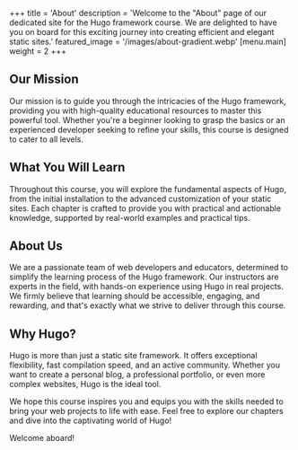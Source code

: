 +++
title = 'About'
description = 'Welcome to the "About" page of our dedicated site for the Hugo framework course. We are delighted to have you on board for this exciting journey into creating efficient and elegant static sites.'
featured_image = '/images/about-gradient.webp'
[menu.main]
weight = 2
+++
## Our Mission

Our mission is to guide you through the intricacies of the Hugo framework, providing you with high-quality educational resources to master this powerful tool. Whether you're a beginner looking to grasp the basics or an experienced developer seeking to refine your skills, this course is designed to cater to all levels.

## What You Will Learn

Throughout this course, you will explore the fundamental aspects of Hugo, from the initial installation to the advanced customization of your static sites. Each chapter is crafted to provide you with practical and actionable knowledge, supported by real-world examples and practical tips.

## About Us

We are a passionate team of web developers and educators, determined to simplify the learning process of the Hugo framework. Our instructors are experts in the field, with hands-on experience using Hugo in real projects. We firmly believe that learning should be accessible, engaging, and rewarding, and that's exactly what we strive to deliver through this course.

## Why Hugo?

Hugo is more than just a static site framework. It offers exceptional flexibility, fast compilation speed, and an active community. Whether you want to create a personal blog, a professional portfolio, or even more complex websites, Hugo is the ideal tool.

We hope this course inspires you and equips you with the skills needed to bring your web projects to life with ease. Feel free to explore our chapters and dive into the captivating world of Hugo!

Welcome aboard!
